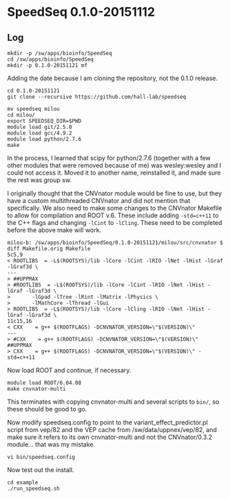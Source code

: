 SpeedSeq 0.1.0-20151112
=======================



Log
---

    mkdir -p /sw/apps/bioinfo/SpeedSeq
    cd /sw/apps/bioinfo/SpeedSeq
    mkdir -p 0.1.0-20151121 mf

Adding the date because I am cloning the repository, not the 0.1.0 release.

    cd 0.1.0-20151121
    git clone --recursive https://github.com/hall-lab/speedseq

    mv speedseq milou
    cd milou/
    export SPEEDSEQ_DIR=$PWD
    module load git/2.5.0
    module load gcc/4.9.2
    module load python/2.7.6
    make

In the process, I learned that scipy for python/2.7.6 (together with a few
other modules that were removed because of me) was wesley:wesley and I could
not access it.  Moved it to another name, reinstalled it, and made sure the
rest was group sw.

I originally thought that the CNVnator module would be fine to use, but they
have a custom multithreaded CNVnator and did not mention that specifically.
We also need to make some changes to the CNVnator Makefile to allow for 
compilation and ROOT v.6.  These include adding `-std=c++11` to the C++ flags
and changing `-lCint` to `-lCling`.  These need to be completed before the above
make will work.

    milou-b: /sw/apps/bioinfo/SpeedSeq/0.1.0-20151121/milou/src/cnvnator $ diff Makefile.orig Makefile
    5c5,9
    < ROOTLIBS  = -L$(ROOTSYS)/lib -lCore -lCint -lRIO -lNet -lHist -lGraf -lGraf3d \
    ---
    > ##UPPMAX
    > #ROOTLIBS  = -L$(ROOTSYS)/lib -lCore -lCint -lRIO -lNet -lHist -lGraf -lGraf3d \
    >       -lGpad -lTree -lRint -lMatrix -lPhysics \
    >       -lMathCore -lThread -lGui
    > ROOTLIBS  = -L$(ROOTSYS)/lib -lCore -lCling -lRIO -lNet -lHist -lGraf -lGraf3d \
    11c15,16
    < CXX    = g++ $(ROOTFLAGS) -DCNVNATOR_VERSION=\"$(VERSION)\"
    ---
    > #CXX    = g++ $(ROOTFLAGS) -DCNVNATOR_VERSION=\"$(VERSION)\" ##UPPMAX
    > CXX    = g++ $(ROOTFLAGS) -DCNVNATOR_VERSION=\"$(VERSION)\" -std=c++11

Now load ROOT and continue, if necessary.

    module load ROOT/6.04.08
    make cnvnator-multi

This terminates with copying cnvnator-multi and several scripts to `bin/`, so these
should be good to go.

Now modify speedseq.config to point to the variant_effect_predictor.pl script
from vep/82 and the VEP cache from /sw/data/uppnex/vep/82, and make sure it refers
to its own cnvnator-multi and not the CNVnator/0.3.2 module... that was my mistake.

    vi bin/speedseq.config

Now test out the install.

    cd example
    ./run_speedseq.sh 

